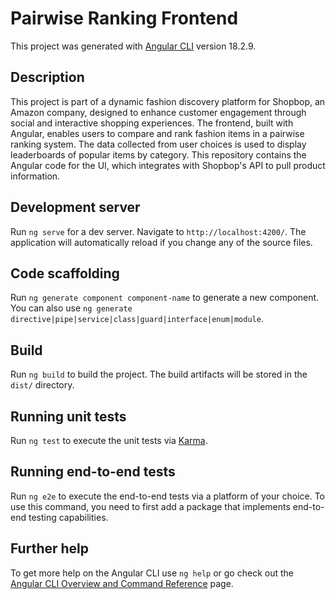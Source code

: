 # Pairwise Ranking Frontend

This project was generated with [Angular CLI](https://github.com/angular/angular-cli) version 18.2.9.

## Description
This project is part of a dynamic fashion discovery platform for Shopbop, an Amazon company, designed to enhance customer engagement through social and interactive shopping experiences. The frontend, built with Angular, enables users to compare and rank fashion items in a pairwise ranking system. The data collected from user choices is used to display leaderboards of popular items by category. This repository contains the Angular code for the UI, which integrates with Shopbop's API to pull product information.

## Development server

Run `ng serve` for a dev server. Navigate to `http://localhost:4200/`. The application will automatically reload if you change any of the source files.

## Code scaffolding

Run `ng generate component component-name` to generate a new component. You can also use `ng generate directive|pipe|service|class|guard|interface|enum|module`.

## Build

Run `ng build` to build the project. The build artifacts will be stored in the `dist/` directory.

## Running unit tests

Run `ng test` to execute the unit tests via [Karma](https://karma-runner.github.io).

## Running end-to-end tests

Run `ng e2e` to execute the end-to-end tests via a platform of your choice. To use this command, you need to first add a package that implements end-to-end testing capabilities.

## Further help

To get more help on the Angular CLI use `ng help` or go check out the [Angular CLI Overview and Command Reference](https://angular.dev/tools/cli) page.

